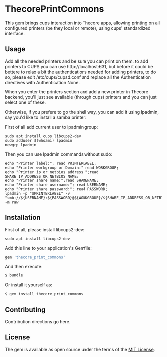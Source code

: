 # ThecorePrintCommons
This gem brings cups interaction into Thecore apps, allowing printing on all configured printers (be they local or remote), using cups' standardized interface.

## Usage
Add all the needed printers and be sure you can print on them.
to add printers to CUPS you can use http://localhost:631, but before it could be bettere to relax a bit 
the authentications needed for adding printers, to do so, please edit /etc/cups/cupsd.conf and replace all the Authentication directives with Authentication None.

When you enter the printers section and add a new printer in Thecore backend, you'll just see available (through cups) printers and you can just select one of these.

Otherwise, if you prefere to go the shell way, you can add it using lpadmin, say you'd like to install a samba printer:

First of all add current user to lpadmin group:

```shell
sudo apt install cups libcups2-dev
sudo adduser $(whoami) lpadmin
newgrp lpadmin
```

Then you can use lpadmin commands without sudo:

```shell
echo "Printer label:"; read PRINTERLABEL;
echo "Printer workgroup or Domain:";read WORKGROUP;
echo "Printer ip or netbios address:";read SHARE_IP_ADDRESS_OR_NETBIOS_NAME;
echo "Printer share name:";read SHARENAME;
echo "Printer share username:"; read USERNAME;
echo "Printer share password:"; read PASSWORD;
lpadmin -p "$PRINTERLABEL" -v "smb://${USERNAME}:${PASSWORD}@${WORKGROUP}/${SHARE_IP_ADDRESS_OR_NETBIOS_NAME}/${SHARENAME}" -m raw
```

## Installation
First of all, please install libcups2-dev:

```shell
sudo apt install libcups2-dev
```

Add this line to your application's Gemfile:

```ruby
gem 'thecore_print_commons'
```

And then execute:
```bash
$ bundle
```

Or install it yourself as:
```bash
$ gem install thecore_print_commons
```

## Contributing
Contribution directions go here.

## License
The gem is available as open source under the terms of the [MIT License](https://opensource.org/licenses/MIT).
